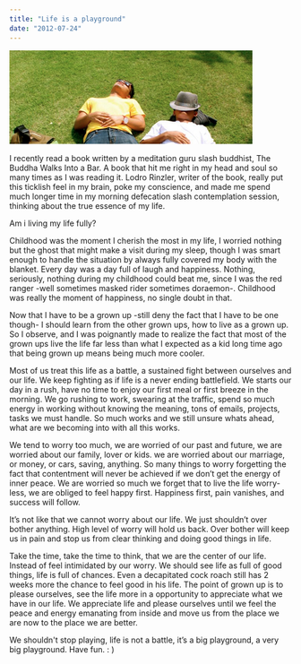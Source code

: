 ```yaml
---
title: "Life is a playground"
date: "2012-07-24"
---
```


[![](images/bangkok-rest.png "life is a playground")](http://bydnta.files.wordpress.com/2012/07/bangkok-rest.png)

I recently read a book written by a meditation guru slash buddhist, The Buddha Walks Into a Bar. A book that hit me right in my head and soul so many times as I was reading it. Lodro Rinzler, writer of the book, really put this ticklish feel in my brain, poke my conscience, and made me spend much longer time in my morning defecation slash contemplation session, thinking about the true essence of my life.

Am i living my life fully?

Childhood was the moment I cherish the most in my life, I worried nothing but the ghost that might make a visit during my sleep, though I was smart enough to handle the situation by always fully covered my body with the blanket. Every day was a day full of laugh and happiness. Nothing, seriously, nothing during my childhood could beat me, since I was the red ranger -well sometimes masked rider sometimes doraemon-. Childhood was really the moment of happiness, no single doubt in that.

Now that I have to be a grown up -still deny the fact that I have to be one though- I should learn from the other grown ups, how to live as a grown up. So I observe, and I was poignantly made to realize the fact that most of the grown ups live the life far less than what I expected as a kid long time ago that being grown up means being much more cooler.

Most of us treat this life as a battle, a sustained fight between ourselves and our life. We keep fighting as if life is a never ending battlefield. We starts our day in a rush, have no time to enjoy our first meal or first breeze in the morning. We go rushing to work, swearing at the traffic, spend so much energy in working without knowing the meaning, tons of emails, projects, tasks we must handle. So much works and we still unsure whats ahead, what are we becoming into with all this works.

We tend to worry too much, we are worried of our past and future, we are worried about our family, lover or kids. we are worried about our marriage, or money, or cars, saving, anything. So many things to worry forgetting the fact that contentment will never be achieved if we don’t get the energy of inner peace. We are worried so much we forget that to live the life worry-less, we are obliged to feel happy first. Happiness first, pain vanishes, and success will follow.

It’s not like that we cannot worry about our life. We just shouldn’t over bother anything. High level of worry will hold us back. Over bother will keep us in pain and stop us from clear thinking and doing good things in life.

Take the time, take the time to think, that we are the center of our life. Instead of feel intimidated by our worry. We should see life as full of good things, life is full of chances. Even a decapitated cock roach still has 2 weeks more the chance to feel good in his life. The point of grown up is to please ourselves, see the life more in a opportunity to appreciate what we have in our life. We appreciate life and please ourselves until we feel the peace and energy emanating from inside and move us from the place we are now to the place we are better.

We shouldn't stop playing, life is not a battle, it’s a big playground, a very big playground. Have fun. : )
